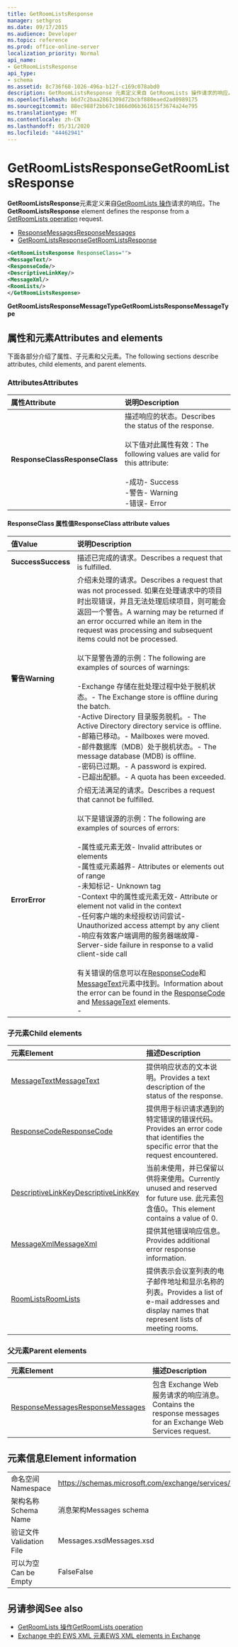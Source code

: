 ```yaml
---
title: GetRoomListsResponse
manager: sethgros
ms.date: 09/17/2015
ms.audience: Developer
ms.topic: reference
ms.prod: office-online-server
localization_priority: Normal
api_name:
- GetRoomListsResponse
api_type:
- schema
ms.assetid: 8c736f68-1026-496a-b12f-c169c078abd0
description: GetRoomListsResponse 元素定义来自 GetRoomLists 操作请求的响应。
ms.openlocfilehash: b6d7c2baa2861309d72bcbf880eaed2ad0989175
ms.sourcegitcommit: 88ec988f2bb67c1866d06b361615f3674a24e795
ms.translationtype: MT
ms.contentlocale: zh-CN
ms.lasthandoff: 05/31/2020
ms.locfileid: "44462941"
---
```

# <a name="getroomlistsresponse"></a><span data-ttu-id="1a4e9-103">GetRoomListsResponse</span><span class="sxs-lookup"><span data-stu-id="1a4e9-103">GetRoomListsResponse</span></span>

<span data-ttu-id="1a4e9-104">**GetRoomListsResponse**元素定义来自[GetRoomLists 操作](getroomlists-operation.md)请求的响应。</span><span class="sxs-lookup"><span data-stu-id="1a4e9-104">The **GetRoomListsResponse** element defines the response from a [GetRoomLists operation](getroomlists-operation.md) request.</span></span> 
  
- [<span data-ttu-id="1a4e9-105">ResponseMessages</span><span class="sxs-lookup"><span data-stu-id="1a4e9-105">ResponseMessages</span></span>](responsemessages.md)
- [<span data-ttu-id="1a4e9-106">GetRoomListsResponse</span><span class="sxs-lookup"><span data-stu-id="1a4e9-106">GetRoomListsResponse</span></span>](getroomlistsresponse.md)
  
```XML
<GetRoomListsResponse ResponseClass="">   
<MessageText/>   
<ResponseCode/>   
<DescriptiveLinkKey/>   
<MessageXml/>   
<RoomLists/>
</GetRoomListsResponse>
```

 <span data-ttu-id="1a4e9-107">**GetRoomListsResponseMessageType**</span><span class="sxs-lookup"><span data-stu-id="1a4e9-107">**GetRoomListsResponseMessageType**</span></span>
## <a name="attributes-and-elements"></a><span data-ttu-id="1a4e9-108">属性和元素</span><span class="sxs-lookup"><span data-stu-id="1a4e9-108">Attributes and elements</span></span>

<span data-ttu-id="1a4e9-109">下面各部分介绍了属性、子元素和父元素。</span><span class="sxs-lookup"><span data-stu-id="1a4e9-109">The following sections describe attributes, child elements, and parent elements.</span></span>
  
### <a name="attributes"></a><span data-ttu-id="1a4e9-110">Attributes</span><span class="sxs-lookup"><span data-stu-id="1a4e9-110">Attributes</span></span>

|<span data-ttu-id="1a4e9-111">**属性**</span><span class="sxs-lookup"><span data-stu-id="1a4e9-111">**Attribute**</span></span>|<span data-ttu-id="1a4e9-112">**说明**</span><span class="sxs-lookup"><span data-stu-id="1a4e9-112">**Description**</span></span>|
|:-----|:-----|
|<span data-ttu-id="1a4e9-113">**ResponseClass**</span><span class="sxs-lookup"><span data-stu-id="1a4e9-113">**ResponseClass**</span></span> <br/> | <span data-ttu-id="1a4e9-114">描述响应的状态。</span><span class="sxs-lookup"><span data-stu-id="1a4e9-114">Describes the status of the response.</span></span> <br/><br/><span data-ttu-id="1a4e9-115">以下值对此属性有效：</span><span class="sxs-lookup"><span data-stu-id="1a4e9-115">The following values are valid for this attribute:</span></span>  <br/><br/><span data-ttu-id="1a4e9-116">-成功</span><span class="sxs-lookup"><span data-stu-id="1a4e9-116">-  Success</span></span>  <br/><span data-ttu-id="1a4e9-117">-警告</span><span class="sxs-lookup"><span data-stu-id="1a4e9-117">-  Warning</span></span>  <br/><span data-ttu-id="1a4e9-118">-错误</span><span class="sxs-lookup"><span data-stu-id="1a4e9-118">-  Error</span></span>  <br/> |
   
#### <a name="responseclass-attribute-values"></a><span data-ttu-id="1a4e9-119">ResponseClass 属性值</span><span class="sxs-lookup"><span data-stu-id="1a4e9-119">ResponseClass attribute values</span></span>

|<span data-ttu-id="1a4e9-120">**值**</span><span class="sxs-lookup"><span data-stu-id="1a4e9-120">**Value**</span></span>|<span data-ttu-id="1a4e9-121">**说明**</span><span class="sxs-lookup"><span data-stu-id="1a4e9-121">**Description**</span></span>|
|:-----|:-----|
|<span data-ttu-id="1a4e9-122">**Success**</span><span class="sxs-lookup"><span data-stu-id="1a4e9-122">**Success**</span></span> <br/> |<span data-ttu-id="1a4e9-123">描述已完成的请求。</span><span class="sxs-lookup"><span data-stu-id="1a4e9-123">Describes a request that is fulfilled.</span></span>  <br/> |
|<span data-ttu-id="1a4e9-124">**警告**</span><span class="sxs-lookup"><span data-stu-id="1a4e9-124">**Warning**</span></span> <br/> | <span data-ttu-id="1a4e9-125">介绍未处理的请求。</span><span class="sxs-lookup"><span data-stu-id="1a4e9-125">Describes a request that was not processed.</span></span> <span data-ttu-id="1a4e9-126">如果在处理请求中的项目时出现错误，并且无法处理后续项目，则可能会返回一个警告。</span><span class="sxs-lookup"><span data-stu-id="1a4e9-126">A warning may be returned if an error occurred while an item in the request was processing and subsequent items could not be processed.</span></span> <br/><br/><span data-ttu-id="1a4e9-127">以下是警告源的示例：</span><span class="sxs-lookup"><span data-stu-id="1a4e9-127">The following are examples of sources of warnings:</span></span>  <br/><br/><span data-ttu-id="1a4e9-128">-Exchange 存储在批处理过程中处于脱机状态。</span><span class="sxs-lookup"><span data-stu-id="1a4e9-128">-  The Exchange store is offline during the batch.</span></span>  <br/><span data-ttu-id="1a4e9-129">-Active Directory 目录服务脱机。</span><span class="sxs-lookup"><span data-stu-id="1a4e9-129">-  The Active Directory directory service is offline.</span></span>  <br/><span data-ttu-id="1a4e9-130">-邮箱已移动。</span><span class="sxs-lookup"><span data-stu-id="1a4e9-130">-  Mailboxes were moved.</span></span>  <br/><span data-ttu-id="1a4e9-131">-邮件数据库（MDB）处于脱机状态。</span><span class="sxs-lookup"><span data-stu-id="1a4e9-131">-  The message database (MDB) is offline.</span></span>  <br/><span data-ttu-id="1a4e9-132">-密码已过期。</span><span class="sxs-lookup"><span data-stu-id="1a4e9-132">-  A password is expired.</span></span>  <br/><span data-ttu-id="1a4e9-133">-已超出配额。</span><span class="sxs-lookup"><span data-stu-id="1a4e9-133">-  A quota has been exceeded.</span></span>  <br/> |
|<span data-ttu-id="1a4e9-134">**Error**</span><span class="sxs-lookup"><span data-stu-id="1a4e9-134">**Error**</span></span> <br/> | <span data-ttu-id="1a4e9-135">介绍无法满足的请求。</span><span class="sxs-lookup"><span data-stu-id="1a4e9-135">Describes a request that cannot be fulfilled.</span></span> <br/><br/><span data-ttu-id="1a4e9-136">以下是错误源的示例：</span><span class="sxs-lookup"><span data-stu-id="1a4e9-136">The following are examples of sources of errors:</span></span>  <br/><br/><span data-ttu-id="1a4e9-137">-属性或元素无效</span><span class="sxs-lookup"><span data-stu-id="1a4e9-137">-  Invalid attributes or elements</span></span>  <br/><span data-ttu-id="1a4e9-138">-属性或元素越界</span><span class="sxs-lookup"><span data-stu-id="1a4e9-138">-  Attributes or elements out of range</span></span>  <br/><span data-ttu-id="1a4e9-139">-未知标记</span><span class="sxs-lookup"><span data-stu-id="1a4e9-139">-  Unknown tag</span></span>  <br/><span data-ttu-id="1a4e9-140">-Context 中的属性或元素无效</span><span class="sxs-lookup"><span data-stu-id="1a4e9-140">-  Attribute or element not valid in the context</span></span>  <br/><span data-ttu-id="1a4e9-141">-任何客户端的未经授权访问尝试</span><span class="sxs-lookup"><span data-stu-id="1a4e9-141">-  Unauthorized access attempt by any client</span></span>  <br/><span data-ttu-id="1a4e9-142">-响应有效客户端调用的服务器端故障</span><span class="sxs-lookup"><span data-stu-id="1a4e9-142">-  Server-side failure in response to a valid client-side call</span></span>  <br/><br/>  <span data-ttu-id="1a4e9-143">有关错误的信息可以在[ResponseCode](responsecode.md)和[MessageText](messagetext.md)元素中找到。</span><span class="sxs-lookup"><span data-stu-id="1a4e9-143">Information about the error can be found in the [ResponseCode](responsecode.md) and [MessageText](messagetext.md) elements.</span></span>  <br/>- |
   
### <a name="child-elements"></a><span data-ttu-id="1a4e9-144">子元素</span><span class="sxs-lookup"><span data-stu-id="1a4e9-144">Child elements</span></span>

|<span data-ttu-id="1a4e9-145">**元素**</span><span class="sxs-lookup"><span data-stu-id="1a4e9-145">**Element**</span></span>|<span data-ttu-id="1a4e9-146">**描述**</span><span class="sxs-lookup"><span data-stu-id="1a4e9-146">**Description**</span></span>|
|:-----|:-----|
|[<span data-ttu-id="1a4e9-147">MessageText</span><span class="sxs-lookup"><span data-stu-id="1a4e9-147">MessageText</span></span>](messagetext.md) <br/> |<span data-ttu-id="1a4e9-148">提供响应状态的文本说明。</span><span class="sxs-lookup"><span data-stu-id="1a4e9-148">Provides a text description of the status of the response.</span></span>  <br/> |
|[<span data-ttu-id="1a4e9-149">ResponseCode</span><span class="sxs-lookup"><span data-stu-id="1a4e9-149">ResponseCode</span></span>](responsecode.md) <br/> |<span data-ttu-id="1a4e9-150">提供用于标识请求遇到的特定错误的错误代码。</span><span class="sxs-lookup"><span data-stu-id="1a4e9-150">Provides an error code that identifies the specific error that the request encountered.</span></span>  <br/> |
|[<span data-ttu-id="1a4e9-151">DescriptiveLinkKey</span><span class="sxs-lookup"><span data-stu-id="1a4e9-151">DescriptiveLinkKey</span></span>](descriptivelinkkey.md) <br/> |<span data-ttu-id="1a4e9-152">当前未使用，并已保留以供将来使用。</span><span class="sxs-lookup"><span data-stu-id="1a4e9-152">Currently unused and reserved for future use.</span></span> <span data-ttu-id="1a4e9-153">此元素包含值0。</span><span class="sxs-lookup"><span data-stu-id="1a4e9-153">This element contains a value of 0.</span></span>  <br/> |
|[<span data-ttu-id="1a4e9-154">MessageXml</span><span class="sxs-lookup"><span data-stu-id="1a4e9-154">MessageXml</span></span>](messagexml.md) <br/> |<span data-ttu-id="1a4e9-155">提供其他错误响应信息。</span><span class="sxs-lookup"><span data-stu-id="1a4e9-155">Provides additional error response information.</span></span>  <br/> |
|[<span data-ttu-id="1a4e9-156">RoomLists</span><span class="sxs-lookup"><span data-stu-id="1a4e9-156">RoomLists</span></span>](roomlists.md) <br/> |<span data-ttu-id="1a4e9-157">提供表示会议室列表的电子邮件地址和显示名称的列表。</span><span class="sxs-lookup"><span data-stu-id="1a4e9-157">Provides a list of e-mail addresses and display names that represent lists of meeting rooms.</span></span>  <br/> |
   
### <a name="parent-elements"></a><span data-ttu-id="1a4e9-158">父元素</span><span class="sxs-lookup"><span data-stu-id="1a4e9-158">Parent elements</span></span>

|<span data-ttu-id="1a4e9-159">**元素**</span><span class="sxs-lookup"><span data-stu-id="1a4e9-159">**Element**</span></span>|<span data-ttu-id="1a4e9-160">**描述**</span><span class="sxs-lookup"><span data-stu-id="1a4e9-160">**Description**</span></span>|
|:-----|:-----|
|[<span data-ttu-id="1a4e9-161">ResponseMessages</span><span class="sxs-lookup"><span data-stu-id="1a4e9-161">ResponseMessages</span></span>](responsemessages.md) <br/> |<span data-ttu-id="1a4e9-162">包含 Exchange Web 服务请求的响应消息。</span><span class="sxs-lookup"><span data-stu-id="1a4e9-162">Contains the response messages for an Exchange Web Services request.</span></span>  <br/> |
   
## <a name="element-information"></a><span data-ttu-id="1a4e9-163">元素信息</span><span class="sxs-lookup"><span data-stu-id="1a4e9-163">Element information</span></span>

|||
|:-----|:-----|
|<span data-ttu-id="1a4e9-164">命名空间</span><span class="sxs-lookup"><span data-stu-id="1a4e9-164">Namespace</span></span>  <br/> |https://schemas.microsoft.com/exchange/services/2006/messages  <br/> |
|<span data-ttu-id="1a4e9-165">架构名称</span><span class="sxs-lookup"><span data-stu-id="1a4e9-165">Schema Name</span></span>  <br/> |<span data-ttu-id="1a4e9-166">消息架构</span><span class="sxs-lookup"><span data-stu-id="1a4e9-166">Messages schema</span></span>  <br/> |
|<span data-ttu-id="1a4e9-167">验证文件</span><span class="sxs-lookup"><span data-stu-id="1a4e9-167">Validation File</span></span>  <br/> |<span data-ttu-id="1a4e9-168">Messages.xsd</span><span class="sxs-lookup"><span data-stu-id="1a4e9-168">Messages.xsd</span></span>  <br/> |
|<span data-ttu-id="1a4e9-169">可以为空</span><span class="sxs-lookup"><span data-stu-id="1a4e9-169">Can be Empty</span></span>  <br/> |<span data-ttu-id="1a4e9-170">False</span><span class="sxs-lookup"><span data-stu-id="1a4e9-170">False</span></span>  <br/> |
   
## <a name="see-also"></a><span data-ttu-id="1a4e9-171">另请参阅</span><span class="sxs-lookup"><span data-stu-id="1a4e9-171">See also</span></span>

- [<span data-ttu-id="1a4e9-172">GetRoomLists 操作</span><span class="sxs-lookup"><span data-stu-id="1a4e9-172">GetRoomLists operation</span></span>](getroomlists-operation.md)
- [<span data-ttu-id="1a4e9-173">Exchange 中的 EWS XML 元素</span><span class="sxs-lookup"><span data-stu-id="1a4e9-173">EWS XML elements in Exchange</span></span>](ews-xml-elements-in-exchange.md)

